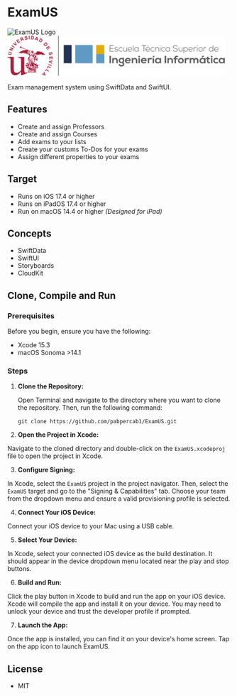 # ExamUS
<img src="https://github.com/pabpercab1/ExamUS/assets/72883992/595af1ec-213e-4fe8-8d46-d54711278cc2" alt="ExamUS Logo" height="100"/> &nbsp; &nbsp; &nbsp; <img src="https://raw.githubusercontent.com/pabpercab1/ExamUS/main/Extensions/logo-ETSII-US-Horizontal-Color.png" alt="US Logo" height="90"/>

Exam management system using SwiftData and SwiftUI.

## Features
  - Create and assign Professors
  - Create and assign Courses
  - Add exams to your lists
  - Create your customs To-Dos for your exams
  - Assign different properties to your exams

## Target

  - Runs on iOS 17.4 or higher
  - Runs on iPadOS 17.4 or higher
  - Run on macOS 14.4 or higher _(Designed for iPad)_

## Concepts

  - SwiftData
  - SwiftUI
  -  Storyboards
  - CloudKit

## Clone, Compile and Run


### Prerequisites

Before you begin, ensure you have the following:

   - Xcode 15.3
   - macOS Sonoma >14.1

### Steps

1. **Clone the Repository:**

   Open Terminal and navigate to the directory where you want to clone the repository. Then, run the following command:

   ```
   git clone https://github.com/pabpercab1/ExamUS.git
   ```

2. **Open the Project in Xcode:**

Navigate to the cloned directory and double-click on the `ExamUS.xcodeproj` file to open the project in Xcode.

3. **Configure Signing:**

In Xcode, select the `ExamUS` project in the project navigator. Then, select the `ExamUS` target and go to the "Signing & Capabilities" tab. Choose your team from the dropdown menu and ensure a valid provisioning profile is selected.

4. **Connect Your iOS Device:**

Connect your iOS device to your Mac using a USB cable.

5. **Select Your Device:**

In Xcode, select your connected iOS device as the build destination. It should appear in the device dropdown menu located near the play and stop buttons.

6. **Build and Run:**

Click the play button in Xcode to build and run the app on your iOS device. Xcode will compile the app and install it on your device. You may need to unlock your device and trust the developer profile if prompted.

7. **Launch the App:**

Once the app is installed, you can find it on your device's home screen. Tap on the app icon to launch ExamUS.

## License
  - MIT
